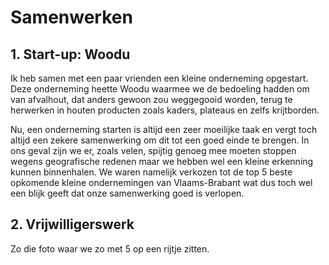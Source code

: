 # Samenwerken
## 1. Start-up: Woodu
Ik heb samen met een paar vrienden een kleine onderneming opgestart. Deze onderneming heette Woodu waarmee we de bedoeling hadden om van afvalhout, dat anders gewoon zou weggegooid worden, terug te herwerken in houten producten zoals kaders, plateaus en zelfs krijtborden.

Nu, een onderneming starten is altijd een zeer moeilijke taak en vergt toch altijd een zekere samenwerking om dit tot een goed einde te brengen. In ons geval zijn we er, zoals velen, spijtig genoeg mee moeten stoppen wegens geografische redenen maar we hebben wel een kleine erkenning kunnen binnenhalen. We waren namelijk verkozen tot de top 5 beste opkomende kleine ondernemingen van Vlaams-Brabant wat dus toch wel een blijk geeft dat onze samenwerking goed is verlopen.

## 2. Vrijwilligerswerk
Zo die foto waar we zo met 5 op een rijtje zitten.
